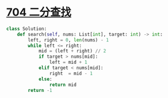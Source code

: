 [704 二分查找](https://leetcode.cn/problems/binary-search/description/)
====
```python
class Solution:
    def search(self, nums: List[int], target: int) -> int:
        left, right = 0, len(nums) - 1
        while left <= right:
            mid = (left + right) // 2
            if target > nums[mid]:
                left = mid + 1
            elif target < nums[mid]:
                right  = mid - 1
            else:
                return mid
        return -1
```
